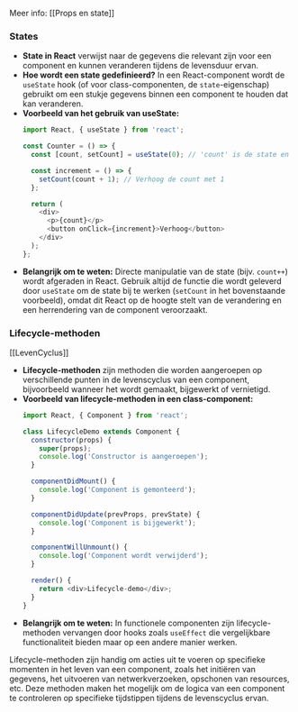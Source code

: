 Meer info: [[Props en state]]
### States

- **State in React** verwijst naar de gegevens die relevant zijn voor een component en kunnen veranderen tijdens de levensduur ervan.
- **Hoe wordt een state gedefinieerd?** In een React-component wordt de `useState` hook (of voor class-componenten, de `state`-eigenschap) gebruikt om een stukje gegevens binnen een component te houden dat kan veranderen.
- **Voorbeeld van het gebruik van useState:**
  ```javascript
  import React, { useState } from 'react';

  const Counter = () => {
    const [count, setCount] = useState(0); // 'count' is de state en 'setCount' is de functie om de state bij te werken

    const increment = () => {
      setCount(count + 1); // Verhoog de count met 1
    };

    return (
      <div>
        <p>{count}</p>
        <button onClick={increment}>Verhoog</button>
      </div>
    );
  };
  ```
- **Belangrijk om te weten:** Directe manipulatie van de state (bijv. `count++`) wordt afgeraden in React. Gebruik altijd de functie die wordt geleverd door `useState` om de state bij te werken (`setCount` in het bovenstaande voorbeeld), omdat dit React op de hoogte stelt van de verandering en een herrendering van de component veroorzaakt.

### Lifecycle-methoden
[[LevenCyclus]]
- **Lifecycle-methoden** zijn methoden die worden aangeroepen op verschillende punten in de levenscyclus van een component, bijvoorbeeld wanneer het wordt gemaakt, bijgewerkt of vernietigd.
- **Voorbeeld van lifecycle-methoden in een class-component:**
  ```javascript
  import React, { Component } from 'react';

  class LifecycleDemo extends Component {
    constructor(props) {
      super(props);
      console.log('Constructor is aangeroepen');
    }

    componentDidMount() {
      console.log('Component is gemonteerd');
    }

    componentDidUpdate(prevProps, prevState) {
      console.log('Component is bijgewerkt');
    }

    componentWillUnmount() {
      console.log('Component wordt verwijderd');
    }

    render() {
      return <div>Lifecycle-demo</div>;
    }
  }
  ```
- **Belangrijk om te weten:** In functionele componenten zijn lifecycle-methoden vervangen door hooks zoals `useEffect` die vergelijkbare functionaliteit bieden maar op een andere manier werken.

Lifecycle-methoden zijn handig om acties uit te voeren op specifieke momenten in het leven van een component, zoals het initiëren van gegevens, het uitvoeren van netwerkverzoeken, opschonen van resources, etc. Deze methoden maken het mogelijk om de logica van een component te controleren op specifieke tijdstippen tijdens de levenscyclus ervan.